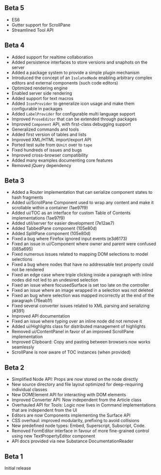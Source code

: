 ## Beta 5

- ES6
- Gutter support for ScrollPane
- Streamlined Tool API

## Beta 4

- Added support for realtime collaboration
- Added persistence interfaces to store versions and snaphots on the server
- Added a package system to provide a simple plugin mechanism
- Introduced the concept of an `IsolatedNode` enabling arbitrary complex editors and external components (such code editors)
- Optimized rendering engine
- Enabled server side rendering
- Added support for text macros
- Added `IconProvider` to generalize icon usage and make them configurable in packages
- Added `LabelProvider` for configurable multi language support
- Improved `ProseEditor` that can be extended through packages
- Improved `Component` API, with first-class debugging support
- Generalized commands and tools
- Added first version of tables and lists
- Improved XML/HTML import/export API
- Ported test suite from `QUnit` over to `tape`
- Fixed hundreds of issues and bugs
- Improved cross-browser compatibility
- Added many examples documenting core features
- Removed jQuery dependency

## Beta 3

- Added a Router implementation that can serialize component states to hash fragments
- Added ui/ScrollPane Component used to wrap any content and make it scrollable within a container (1ae97f9)
- Added ui/TOC as an interface for custom Table of Contents implementations (1ae97f9)
- Added util/server for easier development (7e12ae7)
- Added TabbedPane component (105e80d)
- Added SplitPane component (105e80d)
- Fixed a bug where Firefox ignored input events (e3d6173)
- Fixed an issue in ui/Component where owner and parent were confused (085a695)
- Fixed numerous issues related to mapping DOM selections to model selections
- Fixed a bug where nodes that have no addressable text property could not be rendered
- Fixed an edge case where triple clicking inside a paragraph with inline nodes did not led to an undesired selection
- Fixed an issue where focusedSurface is set too late on the controller
- Fixed an issue where an image wrapped in a selection was not deleted
- Fixed an bug where selection was mapped incorrectly at the end of the paragraph (76eab1f)
- Fixed several converter issues related to XML parsing and serializing (#391)
- Improved API documentation
- Fixed an issue where typing over an inline node did not remove it
- Added ui/Highlights class for distributed management of highlights
- Removed ui/ContentPanel in favor of an improved ScrollPane implementation
- Improved Clipboard: Copy and pasting between browsers now works seamlessly
- ScrollPane is now aware of TOC instances (when provided)

## Beta 2

- Simplified Node API: Props are now stored on the node directly
- New source directory and file layout optimized for deep-requiring individual classes
- New DOMElement API for interacting with DOM elements
- Improved Converter API: Now independent from the Article class
- Overhauled API for Tools: Logic now lives in Command implementations that are independent from the UI
- Editors are now Components implementing the Surface API
- CSS overhaul: improved modularity, prefixing to avoid collisions
- New predefined node types: Embed, Superscript, Subscript, Code.
- Removed FormEditor interface in favour of more fine-grained control using new TextPropertyEditor component
- API docs provided via new Substance DocumentationReader

## Beta 1

Initial release
